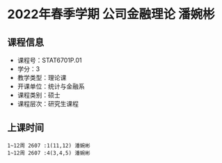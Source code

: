 # 2022年春季学期 公司金融理论 潘婉彬






## 课程信息

- 课程号：STAT6701P.01
- 学分：3
- 教学类型：理论课
- 开课单位：统计与金融系
- 课程类别：硕士
- 课程层次：研究生课程

## 上课时间

```
1~12周 2607 :1(11,12) 潘婉彬
1~12周 2607 :4(3,4,5) 潘婉彬
```

